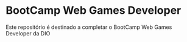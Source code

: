 # BootCamp Web Games Developer
Este repositório é destinado a completar o BootCamp Web Games Developer da DIO

